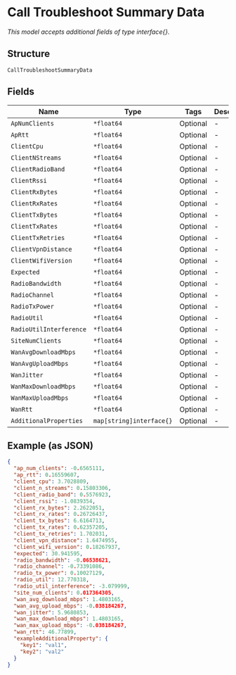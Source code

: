 
# Call Troubleshoot Summary Data

*This model accepts additional fields of type interface{}.*

## Structure

`CallTroubleshootSummaryData`

## Fields

| Name | Type | Tags | Description |
|  --- | --- | --- | --- |
| `ApNumClients` | `*float64` | Optional | - |
| `ApRtt` | `*float64` | Optional | - |
| `ClientCpu` | `*float64` | Optional | - |
| `ClientNStreams` | `*float64` | Optional | - |
| `ClientRadioBand` | `*float64` | Optional | - |
| `ClientRssi` | `*float64` | Optional | - |
| `ClientRxBytes` | `*float64` | Optional | - |
| `ClientRxRates` | `*float64` | Optional | - |
| `ClientTxBytes` | `*float64` | Optional | - |
| `ClientTxRates` | `*float64` | Optional | - |
| `ClientTxRetries` | `*float64` | Optional | - |
| `ClientVpnDistance` | `*float64` | Optional | - |
| `ClientWifiVersion` | `*float64` | Optional | - |
| `Expected` | `*float64` | Optional | - |
| `RadioBandwidth` | `*float64` | Optional | - |
| `RadioChannel` | `*float64` | Optional | - |
| `RadioTxPower` | `*float64` | Optional | - |
| `RadioUtil` | `*float64` | Optional | - |
| `RadioUtilInterference` | `*float64` | Optional | - |
| `SiteNumClients` | `*float64` | Optional | - |
| `WanAvgDownloadMbps` | `*float64` | Optional | - |
| `WanAvgUploadMbps` | `*float64` | Optional | - |
| `WanJitter` | `*float64` | Optional | - |
| `WanMaxDownloadMbps` | `*float64` | Optional | - |
| `WanMaxUploadMbps` | `*float64` | Optional | - |
| `WanRtt` | `*float64` | Optional | - |
| `AdditionalProperties` | `map[string]interface{}` | Optional | - |

## Example (as JSON)

```json
{
  "ap_num_clients": -0.6565111,
  "ap_rtt": 0.16559607,
  "client_cpu": 3.7028809,
  "client_n_streams": 0.15803306,
  "client_radio_band": 0.5576923,
  "client_rssi": -1.0839354,
  "client_rx_bytes": 2.2622051,
  "client_rx_rates": 0.26726437,
  "client_tx_bytes": 6.6164713,
  "client_tx_rates": 0.62357205,
  "client_tx_retries": 1.702031,
  "client_vpn_distance": 1.6474955,
  "client_wifi_version": 0.18267937,
  "expected": 30.941595,
  "radio_bandwidth": -0.06538621,
  "radio_channel": -0.73391086,
  "radio_tx_power": 0.10027129,
  "radio_util": 12.770318,
  "radio_util_interference": -3.079999,
  "site_num_clients": 0.017364305,
  "wan_avg_download_mbps": 1.4803165,
  "wan_avg_upload_mbps": -0.038184267,
  "wan_jitter": 5.9680853,
  "wan_max_download_mbps": 1.4803165,
  "wan_max_upload_mbps": -0.038184267,
  "wan_rtt": 46.77899,
  "exampleAdditionalProperty": {
    "key1": "val1",
    "key2": "val2"
  }
}
```

